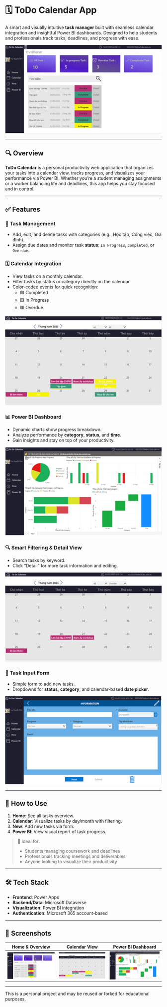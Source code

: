 # 🗓️ ToDo Calendar App

A smart and visually intuitive **task manager** built with seamless calendar integration and insightful Power BI dashboards. Designed to help students and professionals track tasks, deadlines, and progress with ease.

![Hero Screenshot](images/DashBoard.png)

---

## 🔍 Overview

**ToDo Calendar** is a personal productivity web application that organizes your tasks into a calendar view, tracks progress, and visualizes your performance via Power BI. Whether you’re a student managing assignments or a worker balancing life and deadlines, this app helps you stay focused and in control.

---

## ✅ Features

### 📌 Task Management
- Add, edit, and delete tasks with categories (e.g., Học tập, Công việc, Gia đình).
- Assign due dates and monitor task **status**: `In Progress`, `Completed`, or `Overdue`.

### 🗓️ Calendar Integration
- View tasks on a monthly calendar.
- Filter tasks by status or category directly on the calendar.
- Color-coded events for quick recognition:
  - 🟩 Completed
  - 🟨 In Progress
  - 🟥 Overdue

![Calendar Screenshot](images/Calendar.png)

### 📊 Power BI Dashboard
- Dynamic charts show progress breakdown.
- Analyze performance by **category**, **status**, and **time**.
- Gain insights and stay on top of your productivity.

![Power BI Screenshot](images/PowerBI.png)

### 🔍 Smart Filtering & Detail View
- Search tasks by keyword.
- Click “Detail” for more task information and editing.

![Task Table Screenshot](images/Filter.png)

### 📝 Task Input Form
- Simple form to add new tasks.
- Dropdowns for **status**, **category**, and calendar-based **date picker**.

![Form Screenshot](images/CURD_Form.png)

---

## 🚀 How to Use

1. **Home**: See all tasks overview.
2. **Calendar**: Visualize tasks by day/month with filtering.
3. **New**: Add new tasks via form.
4. **Power BI**: View visual report of task progress.

> 📅 Ideal for:
> - Students managing coursework and deadlines  
> - Professionals tracking meetings and deliverables  
> - Anyone looking to visualize their productivity

---

## 🛠️ Tech Stack

- **Frontend**: Power Apps
- **Backend/Data**: Microsoft Dataverse
- **Visualization**: Power BI integration
- **Authentication**: Microsoft 365 account-based

---

## 📸 Screenshots

| Home & Overview | Calendar View | Power BI Dashboard |
|-----------------|---------------|---------------------|
| ![Home](images/DashBoard.png) | ![Calendar](images/Calendar.png) | ![BI](images/PowerBI.png) |

---




This is a personal project and may be reused or forked for educational purposes.
